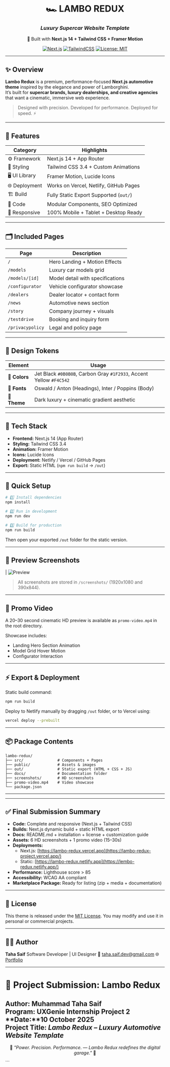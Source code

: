 <div align="center">

# 🏎️ **LAMBO REDUX**
### _Luxury Supercar Website Template_

🚀 Built with **Next.js 14 + Tailwind CSS + Framer Motion**

[![Next.js](https://img.shields.io/badge/Next.js-14-black?style=flat&logo=nextdotjs)](https://nextjs.org/)
[![TailwindCSS](https://img.shields.io/badge/TailwindCSS-3.4-blue?style=flat&logo=tailwindcss)](https://tailwindcss.com/)
[![License: MIT](https://img.shields.io/badge/license-MIT-green.svg)](./LICENSE.md)

</div>

---

## ✨ Overview

**Lambo Redux** is a premium, performance-focused **Next.js automotive theme** inspired by the elegance and power of Lamborghini.  
It’s built for **supercar brands, luxury dealerships, and creative agencies** that want a cinematic, immersive web experience.

> Designed with precision. Developed for performance. Deployed for speed. ⚡

---

## 🧩 Features

| Category | Highlights |
|-----------|-------------|
| ⚙️ Framework | Next.js 14 + App Router |
| 🎨 Styling | Tailwind CSS 3.4 + Custom Animations |
| 🖥️ UI Library | Framer Motion, Lucide Icons |
| 🌐 Deployment | Works on Vercel, Netlify, GitHub Pages |
| 🏗️ Build | Fully Static Export Supported (`out/`) |
| 🧱 Code | Modular Components, SEO Optimized |
| 📱 Responsive | 100% Mobile + Tablet + Desktop Ready |

---

## 🗂️ Included Pages

| Page | Description |
|------|--------------|
| `/` | Hero Landing + Motion Effects |
| `/models` | Luxury car models grid |
| `/models/[id]` | Model detail with specifications |
| `/configurator` | Vehicle configurator showcase |
| `/dealers` | Dealer locator + contact form |
| `/news` | Automotive news section |
| `/story` | Company journey + visuals |
| `/testdrive` | Booking and inquiry form |
| `/privacypolicy` | Legal and policy page |

---

## 🧠 Design Tokens

| Element | Usage |
|----------|--------|
| 🎨 **Colors** | Jet Black `#0B0B0B`, Carbon Gray `#1F2933`, Accent Yellow `#F4C542` |
| 🧩 **Fonts** | Oswald / Anton (Headings), Inter / Poppins (Body) |
| 🌌 **Theme** | Dark luxury + cinematic gradient aesthetic |

---

## 🧱 Tech Stack

- **Frontend:** Next.js 14 (App Router)
- **Styling:** Tailwind CSS 3.4
- **Animation:** Framer Motion
- **Icons:** Lucide Icons
- **Deployment:** Netlify / Vercel / GitHub Pages
- **Export:** Static HTML (`npm run build` → `/out`)

---

## 🧰 Quick Setup

```bash
# 1️⃣ Install dependencies
npm install

# 2️⃣ Run in development
npm run dev

# 3️⃣ Build for production
npm run build
````

Then open your exported `/out` folder for the static version.

---

## 📸 Preview Screenshots

| ![Preview](../Screenshots/Hero.png) 

> All screenshots are stored in `/screenshots/` (1920x1080 and 390x844).

---

## 🎥 Promo Video

A 20–30 second cinematic HD preview is available as `promo-video.mp4` in the root directory.

Showcase includes:

* Landing Hero Section Animation
* Model Grid Hover Motion
* Configurator Interaction

---

## ⚡ Export & Deployment

Static build command:

```bash
npm run build
```

Deploy to Netlify manually by dragging `/out` folder,
or to Vercel using:

```bash
vercel deploy --prebuilt
```

---

## 📦 Package Contents

```
lambo-redux/
├── src/               # Components + Pages
├── public/            # Assets & images
├── out/               # Static export (HTML + CSS + JS)
├── docs/              # Documentation folder
├── screenshots/       # HD screenshots
├── promo-video.mp4    # Video showcase
└── package.json
```

---
---

## ✅ Final Submission Summary

- **Code:** Complete and responsive (Next.js + Tailwind CSS)  
- **Builds:** Next.js dynamic build + static HTML export  
- **Docs:** README.md + installation + license + customization guide  
- **Assets:** 6 HD screenshots + 1 promo video (15–30s)  
- **Deployments:**  
  - Next.js: [https://lambo-redux.vercel.app](https://lambo-redux-project.vercel.app/)  
  - Static: [https://lambo-redux.netlify.app](https://lembo-redux.netlify.app/)  
- **Performance:** Lighthouse score > 85  
- **Accessibility:** WCAG AA compliant  
- **Marketplace Package:** Ready for listing (zip + media + documentation)

---
## 🧾 License

This theme is released under the [MIT License](./LICENSE.md).
You may modify and use it in personal or commercial projects.

---

## 🧑‍💻 Author

**Taha Saif**
Software Developer | UI Designer
📧 [taha.saif.dev@gmail.com](mailto:tahasaif454@gmail.com)
🌐 [Portfolio](https://tahaa-portfolio.vercel.app)

---

# 📘 Project Submission: Lambo Redux
**Author:** Muhammad Taha Saif  
**Program:** UXGenie Internship Project 2  
**Date:**10 October 2025  
**Project Title:** *Lambo Redux – Luxury Automotive Website Template*
---

<div align="center">

🖤 *"Power. Precision. Performance. — Lambo Redux redefines the digital garage."* 🖤

</div>
```
